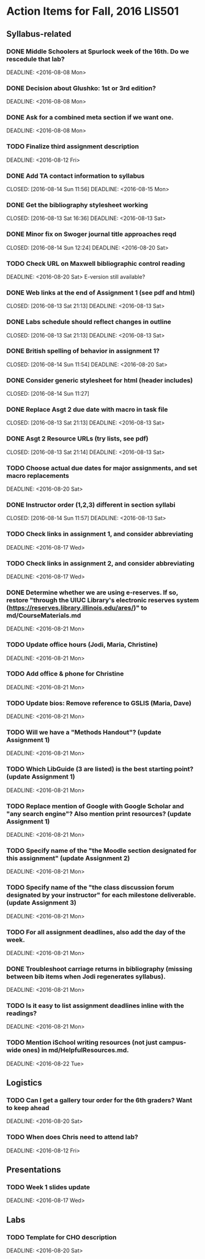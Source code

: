 Action Items for Fall, 2016 LIS501
==================================

Syllabus-related
----------------

### DONE Middle Schoolers at Spurlock week of the 16th. Do we rescedule that lab?

DEADLINE: &lt;2016-08-08 Mon&gt;

### DONE Decision about Glushko: 1st or 3rd edition?

DEADLINE: &lt;2016-08-08 Mon&gt;

### DONE Ask for a combined meta section if we want one.

DEADLINE: &lt;2016-08-08 Mon&gt;

### TODO Finalize third assignment description

DEADLINE: &lt;2016-08-12 Fri&gt;

### DONE Add TA contact information to syllabus

CLOSED: \[2016-08-14 Sun 11:56\] DEADLINE: &lt;2016-08-15 Mon&gt;

### DONE Get the bibliography stylesheet working

CLOSED: \[2016-08-13 Sat 16:36\] DEADLINE: &lt;2016-08-13 Sat&gt;

### DONE Minor fix on Swoger journal title approaches reqd

CLOSED: \[2016-08-14 Sun 12:24\] DEADLINE: &lt;2016-08-20 Sat&gt;

### TODO Check URL on Maxwell bibliographic control reading

DEADLINE: &lt;2016-08-20 Sat&gt; E-version still available?

### DONE Web links at the end of Assignment 1 (see pdf and html)

CLOSED: \[2016-08-13 Sat 21:13\] DEADLINE: &lt;2016-08-13 Sat&gt;

### DONE Labs schedule should reflect changes in outline

CLOSED: \[2016-08-13 Sat 21:13\] DEADLINE: &lt;2016-08-13 Sat&gt;

### DONE British spelling of behavior in assignment 1?

CLOSED: \[2016-08-14 Sun 11:54\] DEADLINE: &lt;2016-08-20 Sat&gt;

### DONE Consider generic stylesheet for html (header includes)

CLOSED: \[2016-08-14 Sun 11:27\]

### DONE Replace Asgt 2 due date with macro in task file

CLOSED: \[2016-08-13 Sat 21:13\] DEADLINE: &lt;2016-08-13 Sat&gt;

### DONE Asgt 2 Resource URLs (try lists, see pdf)

CLOSED: \[2016-08-13 Sat 21:14\] DEADLINE: &lt;2016-08-13 Sat&gt;

### TODO Choose actual due dates for major assignments, and set macro replacements

DEADLINE: &lt;2016-08-20 Sat&gt;

### DONE Instructor order (1,2,3) different in section syllabi

CLOSED: \[2016-08-14 Sun 11:57\] DEADLINE: &lt;2016-08-13 Sat&gt;

### TODO Check links in assignment 1, and consider abbreviating

DEADLINE: &lt;2016-08-17 Wed&gt;

### TODO Check links in assignment 2, and consider abbreviating

DEADLINE: &lt;2016-08-17 Wed&gt;

### DONE Determine whether we are using e-reserves. If so, restore "through the UIUC Library's electronic reserves system (<https://reserves.library.illinois.edu/ares/>)" to md/CourseMaterials.md

DEADLINE: &lt;2016-08-21 Mon&gt;

### TODO Update office hours (Jodi, Maria, Christine)

DEADLINE: &lt;2016-08-21 Mon&gt;

### TODO Add office & phone for Christine

DEADLINE: &lt;2016-08-21 Mon&gt;

### TODO Update bios: Remove reference to GSLIS (Maria, Dave)

DEADLINE: &lt;2016-08-21 Mon&gt;

### TODO Will we have a "Methods Handout"? (update Assignment 1)

DEADLINE: &lt;2016-08-21 Mon&gt;

### TODO Which LibGuide (3 are listed) is the best starting point? (update Assignment 1)

DEADLINE: &lt;2016-08-21 Mon&gt;

### TODO Replace mention of Google with Google Scholar and "any search engine"? Also mention print resources? (update Assignment 1)

DEADLINE: &lt;2016-08-21 Mon&gt;

### TODO Specify name of the "the Moodle section designated for this assignment" (update Assignment 2)

DEADLINE: &lt;2016-08-21 Mon&gt;

### TODO Specify name of the "the class discussion forum designated by your instructor" for each milestone deliverable. (update Assignment 3)

DEADLINE: &lt;2016-08-21 Mon&gt;

### TODO For all assignment deadlines, also add the day of the week.

DEADLINE: &lt;2016-08-21 Mon&gt;

### DONE Troubleshoot carriage returns in bibliography (missing between bib items when Jodi regenerates syllabus).

DEADLINE: &lt;2016-08-21 Mon&gt;

### TODO Is it easy to list assignment deadlines inline with the readings?

DEADLINE: &lt;2016-08-21 Mon&gt;

### TODO Mention iSchool writing resources (not just campus-wide ones) in md/HelpfulResources.md.

DEADLINE: &lt;2016-08-22 Tue&gt;

Logistics
---------

### TODO Can I get a gallery tour order for the 6th graders? Want to keep ahead

DEADLINE: &lt;2016-08-20 Sat&gt;

### TODO When does Chris need to attend lab?

DEADLINE: &lt;2016-08-12 Fri&gt;

Presentations
-------------

### TODO Week 1 slides update

DEADLINE: &lt;2016-08-17 Wed&gt;

Labs
----

### TODO Template for CHO description

DEADLINE: &lt;2016-08-20 Sat&gt;
